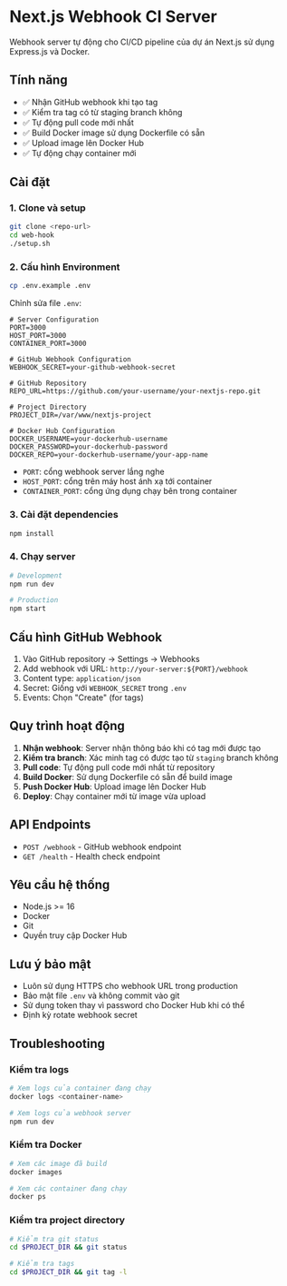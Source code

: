 # Next.js Webhook CI Server

Webhook server tự động cho CI/CD pipeline của dự án Next.js sử dụng Express.js và Docker.

## Tính năng

- ✅ Nhận GitHub webhook khi tạo tag
- ✅ Kiểm tra tag có từ staging branch không
- ✅ Tự động pull code mới nhất
- ✅ Build Docker image sử dụng Dockerfile có sẵn
- ✅ Upload image lên Docker Hub
- ✅ Tự động chạy container mới

## Cài đặt

### 1. Clone và setup

```bash
git clone <repo-url>
cd web-hook
./setup.sh
```

### 2. Cấu hình Environment

```bash
cp .env.example .env
```

Chỉnh sửa file `.env`:

```env
# Server Configuration
PORT=3000
HOST_PORT=3000
CONTAINER_PORT=3000

# GitHub Webhook Configuration
WEBHOOK_SECRET=your-github-webhook-secret

# GitHub Repository
REPO_URL=https://github.com/your-username/your-nextjs-repo.git

# Project Directory
PROJECT_DIR=/var/www/nextjs-project

# Docker Hub Configuration
DOCKER_USERNAME=your-dockerhub-username
DOCKER_PASSWORD=your-dockerhub-password
DOCKER_REPO=your-dockerhub-username/your-app-name
```

- `PORT`: cổng webhook server lắng nghe
- `HOST_PORT`: cổng trên máy host ánh xạ tới container
- `CONTAINER_PORT`: cổng ứng dụng chạy bên trong container

### 3. Cài đặt dependencies

```bash
npm install
```

### 4. Chạy server

```bash
# Development
npm run dev

# Production
npm start
```

## Cấu hình GitHub Webhook

1. Vào GitHub repository → Settings → Webhooks
2. Add webhook với URL: `http://your-server:${PORT}/webhook`
3. Content type: `application/json`
4. Secret: Giống với `WEBHOOK_SECRET` trong `.env`
5. Events: Chọn "Create" (for tags)

## Quy trình hoạt động

1. **Nhận webhook**: Server nhận thông báo khi có tag mới được tạo
2. **Kiểm tra branch**: Xác minh tag có được tạo từ `staging` branch không
3. **Pull code**: Tự động pull code mới nhất từ repository
4. **Build Docker**: Sử dụng Dockerfile có sẵn để build image
5. **Push Docker Hub**: Upload image lên Docker Hub
6. **Deploy**: Chạy container mới từ image vừa upload

## API Endpoints

- `POST /webhook` - GitHub webhook endpoint
- `GET /health` - Health check endpoint

## Yêu cầu hệ thống

- Node.js >= 16
- Docker
- Git
- Quyền truy cập Docker Hub

## Lưu ý bảo mật

- Luôn sử dụng HTTPS cho webhook URL trong production
- Bảo mật file `.env` và không commit vào git
- Sử dụng token thay vì password cho Docker Hub khi có thể
- Định kỳ rotate webhook secret

## Troubleshooting

### Kiểm tra logs
```bash
# Xem logs của container đang chạy
docker logs <container-name>

# Xem logs của webhook server
npm run dev
```

### Kiểm tra Docker
```bash
# Xem các image đã build
docker images

# Xem các container đang chạy
docker ps
```

### Kiểm tra project directory
```bash
# Kiểm tra git status
cd $PROJECT_DIR && git status

# Kiểm tra tags
cd $PROJECT_DIR && git tag -l
```